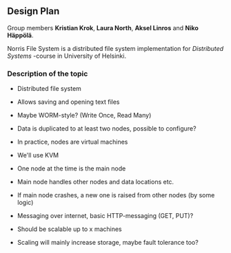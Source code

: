 ## Design Plan

Group members **Kristian Krok**, **Laura North**, **Aksel Linros** and **Niko Häppölä**.

Norris File System is a distributed file system implementation for *Distributed Systems* -course in University of Helsinki.

### Description of the topic

- Distributed file system
- Allows saving and opening text files
- Maybe WORM-style? (Write Once, Read Many)
- Data is duplicated to at least two nodes, possible to configure?

- In practice, nodes are virtual machines
- We'll use KVM
- One node at the time is the main node
- Main node handles other nodes and data locations etc.
- If main node crashes, a new one is raised from other nodes (by some logic)

- Messaging over internet, basic HTTP-messaging (GET, PUT)?

- Should be scalable up to x machines
- Scaling will mainly increase storage, maybe fault tolerance too?